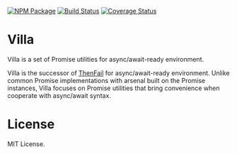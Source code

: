 [![NPM Package](https://badge.fury.io/js/villa.svg)](https://www.npmjs.com/package/villa)
[![Build Status](https://travis-ci.org/vilic/villa.svg)](https://travis-ci.org/vilic/villa)
[![Coverage Status](https://coveralls.io/repos/github/vilic/villa/badge.svg?branch=master)](https://coveralls.io/github/vilic/villa?branch=master)

# Villa

Villa is a set of Promise utilities for async/await-ready environment.

Villa is the successor of [ThenFail](https://github.com/vilic/thenfail) for async/await-ready
environment. Unlike common Promise implementations with arsenal built on the
Promise instances, Villa focuses on Promise utilities that bring convenience
when cooperate with async/await syntax.

# License

MIT License.

